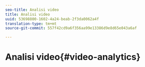 ```yaml
---
seo-title: Analisi video
title: Analisi video
uuid: 53698800-1602-4a24-beab-2f3da0062a4f
translation-type: tm+mt
source-git-commit: 557f42cd9a6f356aa99e13386d9e8d65e043a6af

---
```



# Analisi video{#video-analytics}

